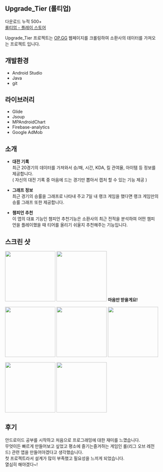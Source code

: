 ## Upgrade_Tier (롤티업)  
다운로드 누적 500+  
[롤티업 - 플레이 스토어](https://play.google.com/store/apps/details?id=sjsh.com)  

Upgrade_Tier 프로젝트는 [OP.GG](https://www.op.gg/) 웹페이지를 크롤링하여 소환사의 데이터를 가져오는 프로젝트 입니다.  


## 개발환경  
* Android Studio
* Java 
* git

## 라이브러리  
* Glide
* Jsoup
* MPAndroidChart
* Firebase-analytics
* Google AdMob

## 소개  
* **대전 기록**  
최근 20경기의 데이터를 가져와서 승/패, 시간, KDA, 킬 관여율, 아이템 등 정보를 제공합니다.  
( 자신의 대전 기록 중 마음에 드는 경기만 뽑아서 캡처 할 수 있는 기능 제공 )  

* **그래프 정보**  
최근 경기의 승률을 그래프로 나타내 주고 7일 내 랭크 게임을 했다면 랭크 게임만의 승률 그래프 또한 제공합니다.  

* **챔피언 추천**  
이 앱의 대표 기능인 챔피언 추천기능은 소환사의 최근 전적을 분석하여 어떤 챔피언을 플레이했을 때 티어를 올리기 쉬울지 추천해주는 기능입니다.
  
## 스크린 샷
<img src = "https://user-images.githubusercontent.com/51706367/107036764-78712580-67fd-11eb-81f0-40d4279cb66b.jpeg" width="165px"> <img src ="https://user-images.githubusercontent.com/51706367/107036760-773ff880-67fd-11eb-8e9b-2fcc04dbf3d5.png" width="165px"> **마음만 받을게요!**  

<img src ="https://user-images.githubusercontent.com/51706367/107036777-7e670680-67fd-11eb-9c09-2a46875e1c4a.jpeg" width="165px"> <img src ="https://user-images.githubusercontent.com/51706367/107036789-8030ca00-67fd-11eb-9c19-5a3a071fe046.png" width="165px"> <img src ="https://user-images.githubusercontent.com/51706367/107036791-8161f700-67fd-11eb-8bc2-564eccebc335.png" width="165px">

<img src ="https://user-images.githubusercontent.com/51706367/107046481-0521e080-680a-11eb-93c3-c2dec9080501.png" width="165px"> <img src ="https://user-images.githubusercontent.com/51706367/107046488-06530d80-680a-11eb-88c0-8bb449baaa69.png" width="165px">

## 후기  
안드로이드 공부를 시작하고 처음으로 프로그래밍에 대한 재미를 느꼈습니다.  
무엇이든 빠르게 만들어보고 싶었고 평소에 즐기는즐겨하는 게임인 롤(리그 오브 레전드) 관련 앱을 만들어야겠다고 생각했습니다.  
첫 프로젝트라서 설계가 많이 부족했고 필요성을 느끼게 되었습니다.  
열심히 해야겠다~!
